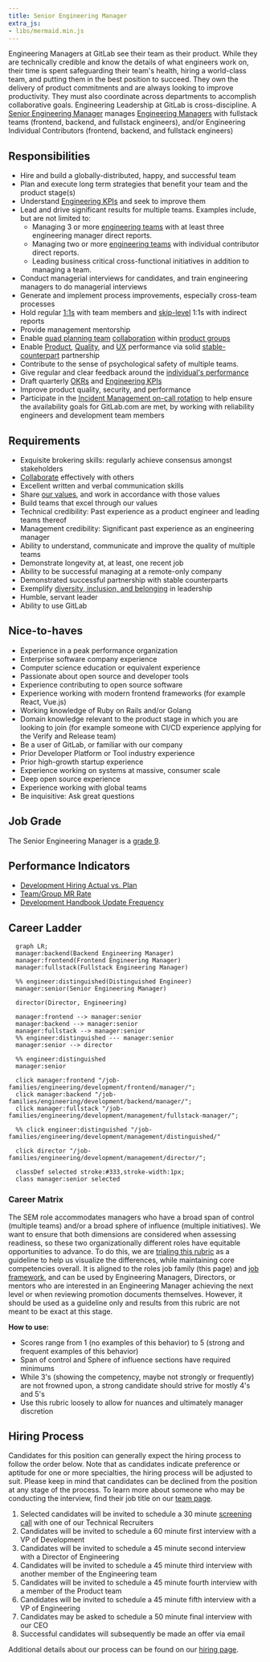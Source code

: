 ```yaml
---
title: Senior Engineering Manager
extra_js:
- libs/mermaid.min.js
---
```


Engineering Managers at GitLab see their team as their product.
While they are technically credible and know the details of what engineers work on,
their time is spent safeguarding their team's health, hiring a world-class team,
and putting them in the best position to succeed. They own the delivery of product commitments and are always looking to improve productivity.
They must also coordinate across departments to accomplish collaborative goals.
Engineering Leadership at GitLab is cross-discipline.
A [Senior Engineering Manager](/job-families/engineering/development/management/senior-manager)
manages [Engineering Managers](/job-families/engineering/development/management/engineering-manager/)
with fullstack teams (frontend, backend, and fullstack engineers), and/or Engineering Individual Contributors (frontend, backend, and fullstack engineers)

## Responsibilities

- Hire and build a globally-distributed, happy, and successful team
- Plan and execute long term strategies that benefit your team and the product stage(s)
- Understand [Engineering KPIs](/handbook/engineering/performance-indicators/#key-performance-indicators) and seek to improve them
- Lead and drive significant results for multiple teams. Examples include, but are not limited to:
  - Managing 3 or more [engineering teams](/handbook/engineering/#engineering-departments-sub-departments--teams) with at least three engineering manager direct reports.
  - Managing two or more [engineering teams](/handbook/engineering/#engineering-departments-sub-departments--teams) with individual contributor direct reports.
  - Leading business critical cross-functional initiatives in addition to managing a team.
- Conduct managerial interviews for candidates, and train engineering managers to do managerial interviews
- Generate and implement process improvements, especially cross-team processes
- Hold regular [1:1s](/handbook/leadership/1-1/) with team members and [skip-level](/handbook/leadership/skip-levels/) 1:1s with indirect reports
- Provide management mentorship
- Enable [quad planning team](/handbook/product/product-processes/#pm-em-ux-and-set-quad-dris) [collaboration](/handbook/values/#collaboration) within [product groups](/handbook/company/structure/#product-groups)
- Enable [Product](https://internal.gitlab.com/handbook/company/performance-indicators/product/), [Quality](/handbook/engineering/infrastructure/performance-indicators/), and [UX](/handbook/product/ux/performance-indicators/) performance via solid [stable-counterpart](/handbook/leadership/#stable-counterparts) partnership
- Contribute to the sense of psychological safety of multiple teams.
- Give regular and clear feedback around the [individual's performance](/handbook/leadership/1-1/suggested-agenda-format/)
- Draft quarterly [OKRs](/handbook/company/okrs/) and [Engineering KPIs](/handbook/engineering/performance-indicators/#key-performance-indicators)
- Improve product quality, security, and performance
- Participate in the [Incident Management on-call rotation](/handbook/engineering/infrastructure/incident-management/#incident-manager-responsibilities) to help ensure the availability goals for GitLab.com are met, by working with reliability engineers and development team members

## Requirements

- Exquisite brokering skills: regularly achieve consensus amongst stakeholders
- [Collaborate](/handbook/values/#collaboration) effectively with others
- Excellent written and verbal communication skills
- Share [our values](/handbook/values/), and work in accordance with those values
- Build teams that excel through our values
- Technical credibility: Past experience as a product engineer and leading teams thereof
- Management credibility: Significant past experience as an engineering manager
- Ability to understand, communicate and improve the quality of multiple teams
- Demonstrate longevity at, at least, one recent job
- Ability to be successful managing at a remote-only company
- Demonstrated successful partnership with stable counterparts
- Exemplify [diversity, inclusion, and belonging](/handbook/values/#diversity-inclusion) in leadership
- Humble, servant leader
- Ability to use GitLab

## Nice-to-haves

- Experience in a peak performance organization
- Enterprise software company experience
- Computer science education or equivalent experience
- Passionate about open source and developer tools
- Experience contributing to open source software
- Experience working with modern frontend frameworks (for example React, Vue.js)
- Working knowledge of Ruby on Rails and/or Golang
- Domain knowledge relevant to the product stage in which you are looking to join (for example someone with CI/CD experience applying for the Verify and Release team)
- Be a user of GitLab, or familiar with our company
- Prior Developer Platform or Tool industry experience
- Prior high-growth startup experience
- Experience working on systems at massive, consumer scale
- Deep open source experience
- Experience working with global teams
- Be inquisitive: Ask great questions

## Job Grade

The Senior Engineering Manager is a [grade 9](/handbook/total-rewards/compensation/compensation-calculator/#gitlab-job-grades).

## Performance Indicators

- [Development Hiring Actual vs. Plan](/handbook/engineering/development/performance-indicators/#development-hiring-actual-vs-plan)
- [Team/Group MR Rate](/handbook/engineering/development/performance-indicators/#development-department-member-mr-rate)
- [Development Handbook Update Frequency](/handbook/engineering/development/performance-indicators/#development-handbook-update-frequency)

## Career Ladder

```mermaid
  graph LR;
  manager:backend(Backend Engineering Manager)
  manager:frontend(Frontend Engineering Manager)
  manager:fullstack(Fullstack Engineering Manager)

  %% engineer:distinguished(Distinguished Engineer)
  manager:senior(Senior Engineering Manager)

  director(Director, Engineering)

  manager:frontend --> manager:senior
  manager:backend --> manager:senior
  manager:fullstack --> manager:senior
  %% engineer:distinguished --- manager:senior
  manager:senior --> director

  %% engineer:distinguished
  manager:senior

  click manager:frontend "/job-families/engineering/development/frontend/manager/";
  click manager:backend "/job-families/engineering/development/backend/manager/";
  click manager:fullstack "/job-families/engineering/development/management/fullstack-manager/";

  %% click engineer:distinguished "/job-families/engineering/development/management/distinguished/"

  click director "/job-families/engineering/development/management/director/";

  classDef selected stroke:#333,stroke-width:1px;
  class manager:senior selected
```

### Career Matrix

The SEM role accommodates managers who have a broad span of control (multiple teams) and/or a broad sphere of influence (multiple initiatives). We want to ensure that both dimensions are considered when assessing readiness, so these two organizationally different roles have equitable opportunities to advance. To do this, we are [trialing this rubric](https://docs.google.com/spreadsheets/d/1Qo2pdkLuzcodFVojQgQXOhmK4VOBFbg0VOIKav-Fpyw/edit?gid=0#gid=0) as a guideline to help us visualize the differences, while maintaining core competencies overall. It is aligned to the roles job family (this page) and [job framework](https://docs.google.com/spreadsheets/d/1FX4NBwF099uMBm7mGBtf1orIJZuHEjtiEa3jSbg9jJs/edit?gid=0#gid=0), and can be used by Engineering Managers, Directors, or mentors who are interested in an Engineering Manager achieving the next level or when reviewing promotion documents themselves. However, it should be used as a guideline only and results from this rubric are not meant to be exact at this stage.

**How to use:**

- Scores range from 1 (no examples of this behavior) to 5 (strong and frequent examples of this behavior)
- Span of control and Sphere of influence sections have required minimums
- While 3's (showing the competency, maybe not strongly or frequently) are not frowned upon, a strong candidate should strive for mostly 4's and 5's
- Use this rubric loosely to allow for nuances and ultimately manager discretion


## Hiring Process

Candidates for this position can generally expect the hiring process to follow the order below. Note that as candidates indicate preference or aptitude for one or more specialties, the hiring process will be adjusted to suit. Please keep in mind that candidates can be declined from the position at any stage of the process. To learn more about someone who may be conducting the interview, find their job title on our [team page](/handbook/company/team/).

1. Selected candidates will be invited to schedule a 30 minute [screening call](/handbook/hiring/#screening-call) with one of our Technical Recruiters
1. Candidates will be invited to schedule a 60 minute first interview with a VP of Development
1. Candidates will be invited to schedule a 45 minute second interview with a Director of Engineering
1. Candidates will be invited to schedule a 45 minute third interview with another member of the Engineering team
1. Candidates will be invited to schedule a 45 minute fourth interview with a member of the Product team
1. Candidates will be invited to schedule a 45 minute fifth interview with a VP of Engineering
1. Candidates may be asked to schedule a 50 minute final interview with our CEO
1. Successful candidates will subsequently be made an offer via email

Additional details about our process can be found on our [hiring page](/handbook/hiring/).
